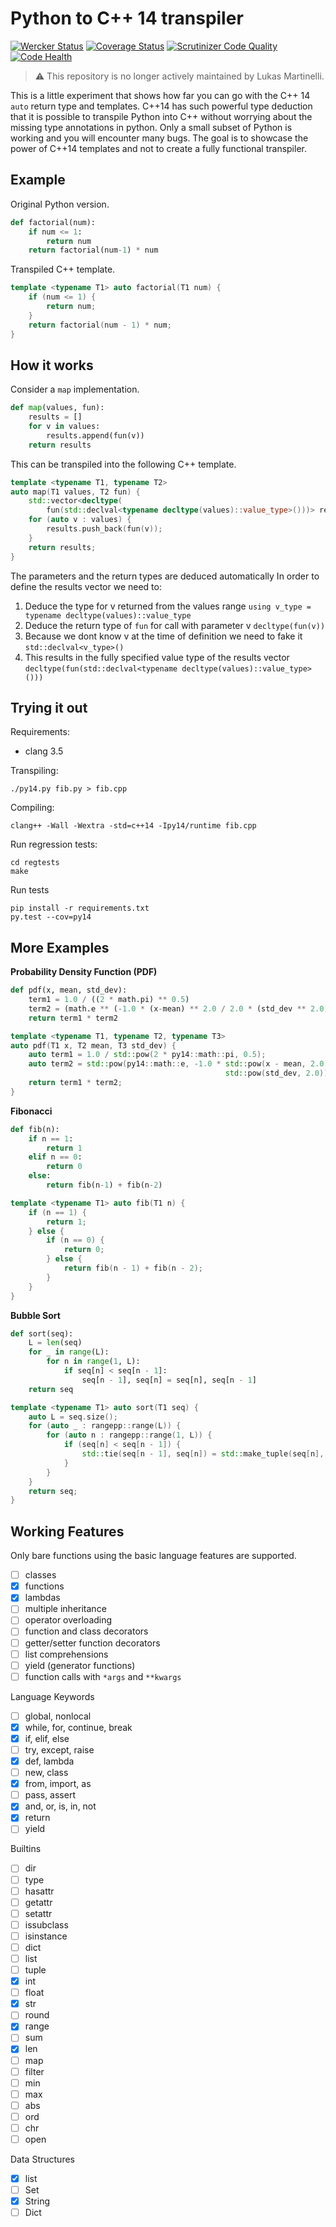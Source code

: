 # Python to C++ 14 transpiler
[![Wercker Status](https://img.shields.io/wercker/ci/54c7dd9680c707522500363b.svg?style=flat)](https://app.wercker.com/project/bykey/faee5da9a0f6981723b39973d3137158)
[![Coverage Status](https://coveralls.io/repos/lukasmartinelli/py14/badge.svg?branch=master)](https://coveralls.io/r/lukasmartinelli/py14?branch=master)
[![Scrutinizer Code Quality](https://img.shields.io/scrutinizer/g/lukasmartinelli/py14.svg?style=flat)](https://scrutinizer-ci.com/g/lukasmartinelli/py14/?branch=master)
[![Code Health](https://landscape.io/github/lukasmartinelli/py14/master/landscape.svg?style=flat)](https://landscape.io/github/lukasmartinelli/py14/master)

> :warning: This repository is no longer actively maintained by Lukas Martinelli.

This is a little experiment that shows how far you can go with the
C++ 14 `auto` return type and templates.
C++14 has such powerful type deduction that it is possible to transpile
Python into C++ without worrying about the missing type annotations in python. Only a small subset of Python is working and you will encounter many bugs. The goal is to showcase the power of C++14 templates and not to create a fully functional transpiler.

## Example

Original Python version.

```python
def factorial(num):
	if num <= 1:
		return num
	return factorial(num-1) * num
```

Transpiled C++ template.

```c++
template <typename T1> auto factorial(T1 num) {
	if (num <= 1) {
		return num;
	}
	return factorial(num - 1) * num;
}
```

## How it works

Consider a `map` implementation.

```python
def map(values, fun):
	results = []
	for v in values:
		results.append(fun(v))
	return results
```

This can be transpiled into the following C++ template.

```c++
template <typename T1, typename T2>
auto map(T1 values, T2 fun) {
	std::vector<decltype(
		fun(std::declval<typename decltype(values)::value_type>()))> results{};
	for (auto v : values) {
		results.push_back(fun(v));
	}
	return results;
}
```

The parameters and the return types are deduced automatically
In order to define the results vector we need to:

1. Deduce the type for v returned from the values range
   `using v_type = typename decltype(values)::value_type`
2. Deduce the return type of `fun` for call with parameter v
   `decltype(fun(v))`
3. Because we dont know v at the time of definition we need to fake it
   `std::declval<v_type>()`
4. This results in the fully specified value type of the results vector
   `decltype(fun(std::declval<typename decltype(values)::value_type>()))`

## Trying it out

Requirements:

- clang 3.5

Transpiling:

```
./py14.py fib.py > fib.cpp
```

Compiling:

```
clang++ -Wall -Wextra -std=c++14 -Ipy14/runtime fib.cpp
```

Run regression tests:

```
cd regtests
make
```

Run tests

```
pip install -r requirements.txt
py.test --cov=py14
```

## More Examples

**Probability Density Function (PDF)**

```python
def pdf(x, mean, std_dev):
	term1 = 1.0 / ((2 * math.pi) ** 0.5)
	term2 = (math.e ** (-1.0 * (x-mean) ** 2.0 / 2.0 * (std_dev ** 2.0)))
	return term1 * term2
```

```c++
template <typename T1, typename T2, typename T3>
auto pdf(T1 x, T2 mean, T3 std_dev) {
	auto term1 = 1.0 / std::pow(2 * py14::math::pi, 0.5);
	auto term2 = std::pow(py14::math::e, -1.0 * std::pow(x - mean, 2.0) / 2.0 *
												std::pow(std_dev, 2.0));
	return term1 * term2;
}
```

**Fibonacci**

```python
def fib(n):
	if n == 1:
		return 1
	elif n == 0:
		return 0
	else:
		return fib(n-1) + fib(n-2)
```

```c++
template <typename T1> auto fib(T1 n) {
	if (n == 1) {
		return 1;
	} else {
		if (n == 0) {
			return 0;
		} else {
			return fib(n - 1) + fib(n - 2);
		}
	}
}
```

**Bubble Sort**

```python
def sort(seq):
	L = len(seq)
	for _ in range(L):
		for n in range(1, L):
			if seq[n] < seq[n - 1]:
				seq[n - 1], seq[n] = seq[n], seq[n - 1]
	return seq
```

```c++
template <typename T1> auto sort(T1 seq) {
	auto L = seq.size();
	for (auto _ : rangepp::range(L)) {
		for (auto n : rangepp::range(1, L)) {
			if (seq[n] < seq[n - 1]) {
				std::tie(seq[n - 1], seq[n]) = std::make_tuple(seq[n], seq[n - 1]);
			}
		}
	}
	return seq;
}
```

## Working Features

Only bare functions using the basic language features are supported.

- [ ] classes
- [x] functions
- [x] lambdas
- [ ] multiple inheritance
- [ ] operator overloading
- [ ] function and class decorators
- [ ] getter/setter function decorators
- [ ] list comprehensions
- [ ] yield (generator functions)
- [ ] function calls with `*args` and `**kwargs`

Language Keywords

- [ ] global, nonlocal
- [x] while, for, continue, break
- [x] if, elif, else
- [ ] try, except, raise
- [x] def, lambda
- [ ] new, class
- [x] from, import, as
- [ ] pass, assert
- [x] and, or, is, in, not
- [x] return
- [ ] yield

Builtins
- [ ] dir
- [ ] type
- [ ] hasattr
- [ ] getattr
- [ ] setattr
- [ ] issubclass
- [ ] isinstance
- [ ] dict
- [ ] list
- [ ] tuple
- [x] int
- [ ] float
- [x] str
- [ ] round
- [x] range
- [ ] sum
- [x] len
- [ ] map
- [ ] filter
- [ ] min
- [ ] max
- [ ] abs
- [ ] ord
- [ ] chr
- [ ] open

Data Structures

- [x] list
- [ ] Set
- [x] String
- [ ] Dict
